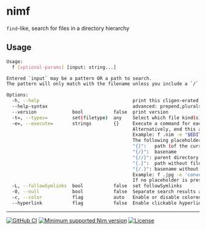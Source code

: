 [
Copyright © 2023 Gruruya <gruruya.chi4c@slmails.com>
SPDX-License-Identifier: CC-BY-SA-4.0
]:#

# nimf

`find`-like, search for files in a directory hierarchy  

Usage
---
```sh
Usage:
  f [optional-params] [input: string...]

Entered `input` may be a pattern OR a path to search.
The pattern will only match with the filename unless you include a `/`.

Options:
  -h, --help                                  print this cligen-erated help
  --help-syntax                               advanced: prepend,plurals,..
  --version             bool           false  print version
  -t=, --types=         set(filetype)  any    Select which file kind(s) to match. File kinds include any|file|directory|link.
  -e=, --execute=       strings        {}     Execute a command for each matching search result in parallel.
                                              Alternatively, end this argument with "+" to execute the command once with all results as arguments.
                                              Example: f .nim -e "$EDITOR"+
                                              The following placeholders are substituted before the command is executed:
                                              "{}":   path (of the current search result)
                                              "{/}":  basename
                                              "{//}": parent directory
                                              "{.}":  path without file extension
                                              "{/.}": basename without file extension
                                              Example: f .jpg -e 'convert {} {.}.png'
                                              If no placeholder is present, an implicit " {}" at the end is assumed.
  -L, --followSymlinks  bool           false  set followSymlinks
  -0, --null            bool           false  Separate search results and split stdin with null characters `\0` instead of newlines `\n`.
  -c, --color           flag           auto   Enable or disable colored printing. Default is based on the `NO_COLOR` environment variable.
  --hyperlink           flag           false  Enable clickable hyperlinks in supported terminals.
```

---
[![GitHub CI](../../actions/workflows/build.yml/badge.svg?branch=master)](../../actions/workflows/build.yml)
[![Minimum supported Nim version](https://img.shields.io/badge/Nim-1.9.3+-informational?logo=Nim&labelColor=232733&color=F3D400)](https://nim-lang.org)
[![License](https://img.shields.io/github/license/Gruruya/nimf?logoColor=000000&logo=GNU&labelColor=FFFFFF&color=663366)](LICENSE.md)
